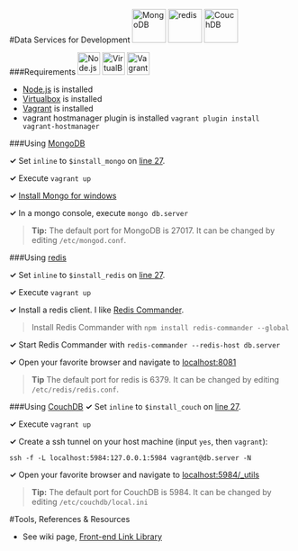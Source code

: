 #Data Services for Development
<a href="#using-mongodb"><img src="http://images.jhwohlgemuth.com/logo/tech/mongodb.png" height="60" alt="MongoDB"/></a>
<a href="#using-redis"><img src="http://images.jhwohlgemuth.com/logo/tech/redis.png"     height="60" alt="redis"/></a>
<a href="#using-couchdb"><img src="http://images.jhwohlgemuth.com/logo/tech/couchdb.png" height="60" alt="CouchDB"/></a>

###Requirements
<a href="https://nodejs.org/"><img src="http://images.jhwohlgemuth.com/logo/tech/node.png" height="40" alt="Node.js"/></a>
<a href="https://www.virtualbox.org/wiki/Downloads"><img src="http://images.jhwohlgemuth.com/logo/tech/virtualbox.png" height="40" alt="VirtualBox"/></a>
<a href="https://www.vagrantup.com/"><img src="http://images.jhwohlgemuth.com/logo/tech/vagrant.png" height="40" alt="Vagrant"/></a>
- [Node.js](https://nodejs.org/) is installed
- [Virtualbox](https://www.virtualbox.org/wiki/Downloads) is installed
- [Vagrant](https://www.vagrantup.com/) is installed
- vagrant hostmanager plugin is installed ```vagrant plugin install vagrant-hostmanager```

###Using [MongoDB](http://docs.mongodb.org/manual/)

**&#x02713;** Set ```inline``` to ```$install_mongo``` on [line 27](Vagrantfile#L27).

**&#x02713;** Execute ```vagrant up```

**&#x02713;** [Install Mongo for windows](https://github.com/jhwohlgemuth/techtonic/wiki#mongodb-setup-on-windows)

**&#x02713;** In a mongo console, execute ```mongo db.server```

> **Tip:** The default port for MongoDB is 27017.  It can be changed by editing ```/etc/mongod.conf```.

###Using [redis](http://redis.io/documentation/)

**&#x02713;** Set ```inline``` to ```$install_redis``` on [line 27](Vagrantfile#L27).

**&#x02713;** Execute ```vagrant up```

**&#x02713;** Install a redis client.  I like [Redis Commander](https://joeferner.github.io/redis-commander/).

> Install Redis Commander with ```npm install redis-commander --global```

**&#x02713;** Start Redis Commander with ```redis-commander --redis-host db.server```

**&#x02713;** Open your favorite browser and navigate to [localhost:8081](http://localhost:8081)

> **Tip** The default port for redis is 6379.  It can be changed by editing ```/etc/redis/redis.conf```.

###Using [CouchDB](http://docs.couchdb.org/en/1.6.1/)
**&#x02713;** Set  ```inline``` to ```$install_couch``` on [line 27](Vagrantfile#L27).

**&#x02713;** Execute ```vagrant up```

**&#x02713;** Create a ssh tunnel on your host machine (input ```yes```, then ```vagrant```):

    ssh -f -L localhost:5984:127.0.0.1:5984 vagrant@db.server -N

**&#x02713;** Open your favorite browser and navigate to [localhost:5984/_utils](http://localhost:5984/_utils)

> **Tip:** The default port for CouchDB is 5984.  It can be changed by editing ```/etc/couchdb/local.ini```

#Tools, References & Resources
- See wiki page, [Front-end Link Library](https://github.com/jhwohlgemuth/techtonic/wiki/Front-end-Link-Library)
